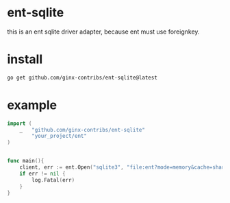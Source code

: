 # ent-sqlite
this is an ent sqlite driver adapter, because ent must use foreignkey.

# install
```bash
go get github.com/ginx-contribs/ent-sqlite@latest
```

# example
```go
import (
    _   "github.com/ginx-contribs/ent-sqlite"
        "your_project/ent"
)


func main(){
    client, err := ent.Open("sqlite3", "file:ent?mode=memory&cache=shared&_fk=1")
    if err != nil {
        log.Fatal(err)
    }
}
```
